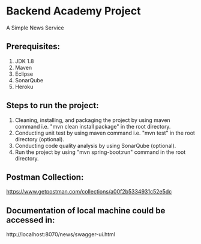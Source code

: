 # Backend Academy Project
A Simple News Service 

## Prerequisites:
1. JDK 1.8
2. Maven
3. Eclipse
4. SonarQube
5. Heroku

## Steps to run the project:
1. Cleaning, installing, and packaging the project by using maven command i.e. "mvn clean install package" in the root directory.
2. Conducting unit test by using maven command i.e. "mvn test" in the root directory (optional).
3. Conducting code quality analysis by using SonarQube (optional).
4. Run the project by using "mvn spring-boot:run" command in the root directory.

## Postman Collection:
https://www.getpostman.com/collections/a00f2b5334931c52e5dc

## Documentation of local machine could be accessed in:
http://localhost:8070/news/swagger-ui.html